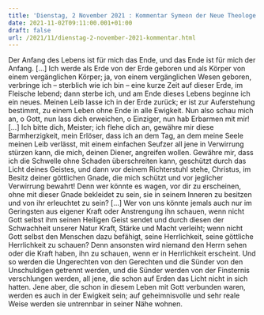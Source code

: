 ```yaml
---
title: 'Dienstag, 2 November 2021 : Kommentar Symeon der Neue Theologe'
date: 2021-11-02T09:11:00.001+01:00
draft: false
url: /2021/11/dienstag-2-november-2021-kommentar.html
---
```


Der Anfang des Lebens ist für mich das Ende, und das Ende ist für mich der Anfang. \[…\] Ich werde als Erde von der Erde geboren und als Körper von einem vergänglichen Körper; ja, von einem vergänglichen Wesen geboren, verbringe ich – sterblich wie ich bin – eine kurze Zeit auf dieser Erde, im Fleische lebend; dann sterbe ich, und am Ende dieses Lebens beginne ich ein neues. Meinen Leib lasse ich in der Erde zurück; er ist zur Auferstehung bestimmt, zu einem Leben ohne Ende in alle Ewigkeit. Nun also schau mich an, o Gott, nun lass dich erweichen, o Einziger, nun hab Erbarmen mit mir! \[…\] Ich bitte dich, Meister; ich flehe dich an, gewähre mir diese Barmherzigkeit, mein Erlöser, dass ich an dem Tag, an dem meine Seele meinen Leib verlässt, mit einem einfachen Seufzer all jene in Verwirrung stürzen kann, die mich, deinen Diener, angreifen wollen. Gewähre mir, dass ich die Schwelle ohne Schaden überschreiten kann, geschützt durch das Licht deines Geistes, und dann vor deinem Richterstuhl stehe, Christus, im Besitz deiner göttlichen Gnade, die mich schützt und vor jeglicher Verwirrung bewahrt! Denn wer könnte es wagen, vor dir zu erscheinen, ohne mit dieser Gnade bekleidet zu sein, sie in seinem Inneren zu besitzen und von ihr erleuchtet zu sein? \[…\] Wer von uns könnte jemals auch nur im Geringsten aus eigener Kraft oder Anstrengung ihn schauen, wenn nicht Gott selbst ihm seinen Heiligen Geist sendet und durch diesen der Schwachheit unserer Natur Kraft, Stärke und Macht verleiht; wenn nicht Gott selbst den Menschen dazu befähigt, seine Herrlichkeit, seine göttliche Herrlichkeit zu schauen? Denn ansonsten wird niemand den Herrn sehen oder die Kraft haben, ihn zu schauen, wenn er in Herrlichkeit erscheint. Und so werden die Ungerechten von den Gerechten und die Sünder von den Unschuldigen getrennt werden, und die Sünder werden von der Finsternis verschlungen werden, all jene, die schon auf Erden das Licht nicht in sich hatten. Jene aber, die schon in diesem Leben mit Gott verbunden waren, werden es auch in der Ewigkeit sein; auf geheimnisvolle und sehr reale Weise werden sie untrennbar in seiner Nähe wohnen.